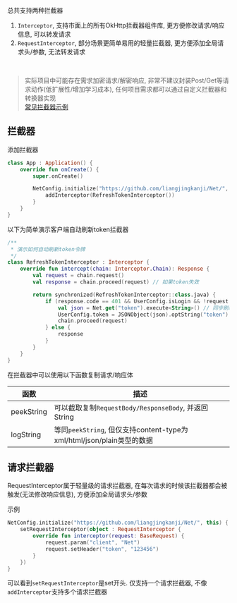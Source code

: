 总共支持两种拦截器

1. `Interceptor`, 支持市面上的所有OkHttp拦截器组件库, 更方便修改请求/响应信息, 可以转发请求
2. `RequestInterceptor`, 部分场景更简单易用的轻量拦截器, 更方便添加全局请求头/参数, 无法转发请求
<br>

> 实际项目中可能存在需求加密请求/解密响应, 非常不建议封装Post/Get等请求动作(低扩展性/增加学习成本), 任何项目需求都可以通过自定义拦截器和转换器实现 <br>
> [常见拦截器示例](https://github.com/liangjingkanji/Net/tree/master/sample/src/main/java/com/drake/net/sample/interceptor)


## 拦截器

添加拦截器

```kotlin
class App : Application() {
    override fun onCreate() {
        super.onCreate()

        NetConfig.initialize("https://github.com/liangjingkanji/Net/", this) {
            addInterceptor(RefreshTokenInterceptor())
        }
    }
}
```

以下为简单演示客户端自动刷新token拦截器

```kotlin
/**
 * 演示如何自动刷新token令牌
 */
class RefreshTokenInterceptor : Interceptor {
    override fun intercept(chain: Interceptor.Chain): Response {
        val request = chain.request()
        val response = chain.proceed(request) // 如果token失效

        return synchronized(RefreshTokenInterceptor::class.java) {
            if (response.code == 401 && UserConfig.isLogin && !request.url.pathSegments.contains("token")) {
                val json = Net.get("token").execute<String>() // 同步刷新token
                UserConfig.token = JSONObject(json).optString("token")
                chain.proceed(request)
            } else {
                response
            }
        }
    }
}
```


在拦截器中可以使用以下函数复制请求/响应体

| 函数 | 描述 |
|-|-|
| peekString | 可以截取复制`RequestBody/ResponseBody`, 并返回String |
| logString | 等同`peekString`, 但仅支持content-type为xml/html/json/plain类型的数据 |

## 请求拦截器

RequestInterceptor属于轻量级的请求拦截器, 在每次请求的时候该拦截器都会被触发(无法修改响应信息), 方便添加全局请求头/参数

示例

```kotlin
NetConfig.initialize("https://github.com/liangjingkanji/Net/", this) {
    setRequestInterceptor(object : RequestInterceptor {
        override fun interceptor(request: BaseRequest) {
            request.param("client", "Net")
            request.setHeader("token", "123456")
        }
    })
}
```

可以看到`setRequestInterceptor`是set开头. 仅支持一个请求拦截器, 不像`addInterceptor`支持多个请求拦截器